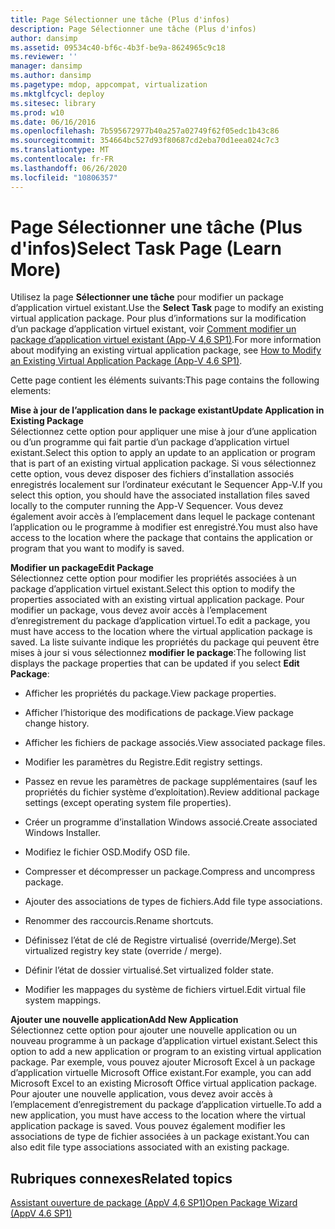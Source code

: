 ```yaml
---
title: Page Sélectionner une tâche (Plus d'infos)
description: Page Sélectionner une tâche (Plus d'infos)
author: dansimp
ms.assetid: 09534c40-bf6c-4b3f-be9a-8624965c9c18
ms.reviewer: ''
manager: dansimp
ms.author: dansimp
ms.pagetype: mdop, appcompat, virtualization
ms.mktglfcycl: deploy
ms.sitesec: library
ms.prod: w10
ms.date: 06/16/2016
ms.openlocfilehash: 7b595672977b40a257a02749f62f05edc1b43c86
ms.sourcegitcommit: 354664bc527d93f80687cd2eba70d1eea024c7c3
ms.translationtype: MT
ms.contentlocale: fr-FR
ms.lasthandoff: 06/26/2020
ms.locfileid: "10806357"
---
```

# <span data-ttu-id="308aa-103">Page Sélectionner une tâche (Plus d'infos)</span><span class="sxs-lookup"><span data-stu-id="308aa-103">Select Task Page (Learn More)</span></span>


<span data-ttu-id="308aa-104">Utilisez la page **Sélectionner une tâche** pour modifier un package d’application virtuel existant.</span><span class="sxs-lookup"><span data-stu-id="308aa-104">Use the **Select Task** page to modify an existing virtual application package.</span></span> <span data-ttu-id="308aa-105">Pour plus d’informations sur la modification d’un package d’application virtuel existant, voir [Comment modifier un package d’application virtuel existant (App-V 4,6 SP1)](how-to-modify-an-existing-virtual-application-package--app-v-46-sp1-.md).</span><span class="sxs-lookup"><span data-stu-id="308aa-105">For more information about modifying an existing virtual application package, see [How to Modify an Existing Virtual Application Package (App-V 4.6 SP1)](how-to-modify-an-existing-virtual-application-package--app-v-46-sp1-.md).</span></span>

<span data-ttu-id="308aa-106">Cette page contient les éléments suivants:</span><span class="sxs-lookup"><span data-stu-id="308aa-106">This page contains the following elements:</span></span>

<a href="" id="update-application-in-existing-package"></a>**<span data-ttu-id="308aa-107">Mise à jour de l’application dans le package existant</span><span class="sxs-lookup"><span data-stu-id="308aa-107">Update Application in Existing Package</span></span>**  
<span data-ttu-id="308aa-108">Sélectionnez cette option pour appliquer une mise à jour d’une application ou d’un programme qui fait partie d’un package d’application virtuel existant.</span><span class="sxs-lookup"><span data-stu-id="308aa-108">Select this option to apply an update to an application or program that is part of an existing virtual application package.</span></span> <span data-ttu-id="308aa-109">Si vous sélectionnez cette option, vous devez disposer des fichiers d’installation associés enregistrés localement sur l’ordinateur exécutant le Sequencer App-V.</span><span class="sxs-lookup"><span data-stu-id="308aa-109">If you select this option, you should have the associated installation files saved locally to the computer running the App-V Sequencer.</span></span> <span data-ttu-id="308aa-110">Vous devez également avoir accès à l’emplacement dans lequel le package contenant l’application ou le programme à modifier est enregistré.</span><span class="sxs-lookup"><span data-stu-id="308aa-110">You must also have access to the location where the package that contains the application or program that you want to modify is saved.</span></span>

<a href="" id="edit-package"></a>**<span data-ttu-id="308aa-111">Modifier un package</span><span class="sxs-lookup"><span data-stu-id="308aa-111">Edit Package</span></span>**  
<span data-ttu-id="308aa-112">Sélectionnez cette option pour modifier les propriétés associées à un package d’application virtuel existant.</span><span class="sxs-lookup"><span data-stu-id="308aa-112">Select this option to modify the properties associated with an existing virtual application package.</span></span> <span data-ttu-id="308aa-113">Pour modifier un package, vous devez avoir accès à l’emplacement d’enregistrement du package d’application virtuel.</span><span class="sxs-lookup"><span data-stu-id="308aa-113">To edit a package, you must have access to the location where the virtual application package is saved.</span></span> <span data-ttu-id="308aa-114">La liste suivante indique les propriétés du package qui peuvent être mises à jour si vous sélectionnez **modifier le package**:</span><span class="sxs-lookup"><span data-stu-id="308aa-114">The following list displays the package properties that can be updated if you select **Edit Package**:</span></span>

-   <span data-ttu-id="308aa-115">Afficher les propriétés du package.</span><span class="sxs-lookup"><span data-stu-id="308aa-115">View package properties.</span></span>

-   <span data-ttu-id="308aa-116">Afficher l’historique des modifications de package.</span><span class="sxs-lookup"><span data-stu-id="308aa-116">View package change history.</span></span>

-   <span data-ttu-id="308aa-117">Afficher les fichiers de package associés.</span><span class="sxs-lookup"><span data-stu-id="308aa-117">View associated package files.</span></span>

-   <span data-ttu-id="308aa-118">Modifier les paramètres du Registre.</span><span class="sxs-lookup"><span data-stu-id="308aa-118">Edit registry settings.</span></span>

-   <span data-ttu-id="308aa-119">Passez en revue les paramètres de package supplémentaires (sauf les propriétés du fichier système d’exploitation).</span><span class="sxs-lookup"><span data-stu-id="308aa-119">Review additional package settings (except operating system file properties).</span></span>

-   <span data-ttu-id="308aa-120">Créer un programme d’installation Windows associé.</span><span class="sxs-lookup"><span data-stu-id="308aa-120">Create associated Windows Installer.</span></span>

-   <span data-ttu-id="308aa-121">Modifiez le fichier OSD.</span><span class="sxs-lookup"><span data-stu-id="308aa-121">Modify OSD file.</span></span>

-   <span data-ttu-id="308aa-122">Compresser et décompresser un package.</span><span class="sxs-lookup"><span data-stu-id="308aa-122">Compress and uncompress package.</span></span>

-   <span data-ttu-id="308aa-123">Ajouter des associations de types de fichiers.</span><span class="sxs-lookup"><span data-stu-id="308aa-123">Add file type associations.</span></span>

-   <span data-ttu-id="308aa-124">Renommer des raccourcis.</span><span class="sxs-lookup"><span data-stu-id="308aa-124">Rename shortcuts.</span></span>

-   <span data-ttu-id="308aa-125">Définissez l’état de clé de Registre virtualisé (override/Merge).</span><span class="sxs-lookup"><span data-stu-id="308aa-125">Set virtualized registry key state (override / merge).</span></span>

-   <span data-ttu-id="308aa-126">Définir l’état de dossier virtualisé.</span><span class="sxs-lookup"><span data-stu-id="308aa-126">Set virtualized folder state.</span></span>

-   <span data-ttu-id="308aa-127">Modifier les mappages du système de fichiers virtuel.</span><span class="sxs-lookup"><span data-stu-id="308aa-127">Edit virtual file system mappings.</span></span>

<a href="" id="add-new-application"></a>**<span data-ttu-id="308aa-128">Ajouter une nouvelle application</span><span class="sxs-lookup"><span data-stu-id="308aa-128">Add New Application</span></span>**  
<span data-ttu-id="308aa-129">Sélectionnez cette option pour ajouter une nouvelle application ou un nouveau programme à un package d’application virtuel existant.</span><span class="sxs-lookup"><span data-stu-id="308aa-129">Select this option to add a new application or program to an existing virtual application package.</span></span> <span data-ttu-id="308aa-130">Par exemple, vous pouvez ajouter Microsoft Excel à un package d’application virtuelle Microsoft Office existant.</span><span class="sxs-lookup"><span data-stu-id="308aa-130">For example, you can add Microsoft Excel to an existing Microsoft Office virtual application package.</span></span> <span data-ttu-id="308aa-131">Pour ajouter une nouvelle application, vous devez avoir accès à l’emplacement d’enregistrement du package d’application virtuelle.</span><span class="sxs-lookup"><span data-stu-id="308aa-131">To add a new application, you must have access to the location where the virtual application package is saved.</span></span> <span data-ttu-id="308aa-132">Vous pouvez également modifier les associations de type de fichier associées à un package existant.</span><span class="sxs-lookup"><span data-stu-id="308aa-132">You can also edit file type associations associated with an existing package.</span></span>

## <span data-ttu-id="308aa-133">Rubriques connexes</span><span class="sxs-lookup"><span data-stu-id="308aa-133">Related topics</span></span>


[<span data-ttu-id="308aa-134">Assistant ouverture de package (AppV 4,6 SP1)</span><span class="sxs-lookup"><span data-stu-id="308aa-134">Open Package Wizard (AppV 4.6 SP1)</span></span>](open-package-wizard---appv-46-sp1-.md)

 

 





